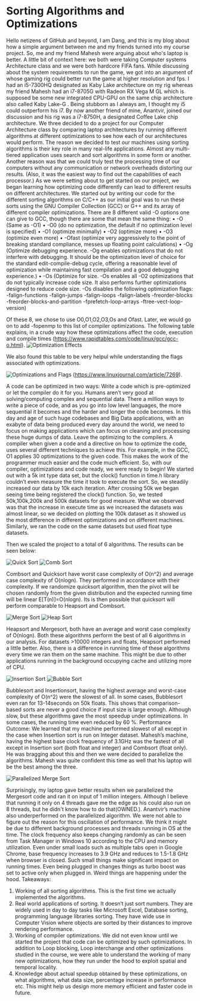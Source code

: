 # Sorting Algorithms and Optimizations

Hello netizens of GitHub and beyond, I am Dang, and this is my blog about how a simple argument between me and my friends turned into my course project. So, me and my friend Mahesh were arguing about who's laptop is better. A little bit of context here: we both were taking Computer systems Architecture class and we were both hardcore FIFA fans. While discussing about the system requirements to run the game, we got into an argument of whose gaming rig could better run the game at higher resolution and fps. 
I had an i5-7300HQ designated as Kaby Lake architecture on my rig whereas my friend Mahesh had an i7-8705G with Radeon RX Vega M GL which is supposed be some new integrated CPU-GPU on the same chip architecture also called Kaby Lake-G . Being stubborn as I always am, I thought my i5 could outperform his i7. By now another friend of mine, Anantvir, joined our discussion and his rig was a i7-8750H, a designated Coffee Lake chip architecture.
We three decided to do a project for our Computer Architecture class by comparing laptop architectures by running different algorithms at different optimizations to see how each of our architectures would perform. The reason we decided to test our machines using sorting algorithms is their key role in many real-life applications. Almost any multi-tiered application uses search and sort algorithms in some form or another. Another reason was that we could truly test the processing time of our computers without any communication or network overheads distorting our results. (Also, it was the easiest way to find out the capabilities of each processor.)
As we were setting about to get started on our project, we began learning how optimizing code differently can lead to different results on different architectures. We started out by writing our code for the different sorting algorithms on C/C++ as our initial goal was to run these sorts using the GNU Compiler Collection (GCC) or G++ and its array of different compiler optimizations. There are 8 different valid -O options one can give to GCC, though there are some that mean the same thing:
•	-O (Same as -O1) 
•	-O0 (do no optimization, the default if no optimization level is specified) 
•	-O1 (optimize minimally) 
•	-O2 (optimize more) 
•	-O3 (optimize even more) 
•	-Ofast (optimize very aggressively to the point of breaking standard compliance, messes up floating point calculations) 
•	-Og (Optimize debugging experience. -Og enables optimizations that do not interfere with debugging. It should be the optimization level of choice for the standard edit-compile-debug cycle, offering a reasonable level of optimization while maintaining fast compilation and a good debugging experience.) 
•	-Os (Optimize for size. -Os enables all -O2 optimizations that do not typically increase code size. It also performs further optimizations designed to reduce code size. -Os disables the following optimization flags: -falign-functions -falign-jumps -falign-loops -falign-labels -freorder-blocks -freorder-blocks-and-partition -fprefetch-loop-arrays -ftree-vect-loop-version)

Of these 8, we chose to use O0,O1,O2,O3,Os and Ofast. Later, we would go on to add -fopenmp to this list of compiler optimizations. The following table explains, in a crude way how these optimizations affect the code, execution and compile times (https://www.rapidtables.com/code/linux/gcc/gcc-o.html).
![Optimization Effects](/images/9.jpg)

We also found this table to be very helpul while understanding the flags associated with optimizations.

![Optimizations and Flags](/images/8.jpg)
(https://www.linuxjournal.com/article/7269).

A code can be optimized in two ways: Write a code which is pre-optimized or let the compiler do it for you. Humans aren’t very good at solving/computing complex and sequential data. There a million ways to write a piece of code, and as you go into low level languages, the more sequential it becomes and the harder and longer the code becomes. In this day and age of such huge codebases and Big Data applications, with an exabyte of data being produced every day around the world, we need to focus on making applications which can focus on cleaning and processing these huge dumps of data. Leave the optimizing to the compilers. A compiler when given a code and a directive on how to optimize the code, uses several different techniques to achieve this. For example, in the GCC, O1 applies 30 optimizations to the given code. This makes the work of the programmer much easier and the code much efficient. 
So, with our compiler, optimizations and code ready, we were ready to begin! We started out with a 5k int type data set, but the clock() function in time.h library couldn’t even measure the time it took to execute the sort. So, we steadily increased our data by 10k each iteration. After crossing 50k we began seeing time being registered the clock() function. So, we tested 50k,100k,200k and 500k datasets for good measure. What we observed was that the increase in execute time as we increased the datasets was almost linear, so we decided on plotting the 100k dataset as it showed us the most difference in different optimizations and on different machines. Similarly, we ran the code on the same datasets but used float type datasets. 

Then we scaled the project to a total of 6 algorithms. The results can be seen below:

![Quick Sort](/images/1.jpg)
![Comb Sort](/images/2.jpg)

 
Combsort and Quicksort have worst case complexity of O(n^2) and average case complexity of O(nlogn). They performed in accordance with their complexity. If we randomize quicksort algorithm, then the pivot will be chosen randomly from the given distribution and the expected running time will be linear E[T(n)]=O(nlogn). Its is then possible that quicksort will perform comparable to Heapsort and Combsort.   

![Merge Sort](/images/3.jpg)
![Heap Sort](/images/4.jpg)

Heapsort and Mergesort, both have an average and worst case complexity of O(nlogn). Both these algorithms perform the best of all 6 algorithms in our analysis. For datasets >10000 integers and floats, Heapsort performed a little better. Also, there is a difference in running time of these algorithms every time we ran them on the same machine. This might be due to other applications running in the background occupying cache and utilizing more of CPU. 

![Insertion Sort](/images/5.jpg)
![Bubble Sort](/images/6.jpg)  
 
Bubblesort and Insertionsort, having the highest average and worst-case complexity of O(n^2) were the slowest of all. In some cases, Bubblesort even ran for 13-14seconds on 50k floats. This shows that comparison-based sorts are never a good choice if input size is large enough. Although slow, but these algorithms gave the most speedup under optimizations. In some cases, the running time even reduced by 60 %.
Performance Outcome:
We learned that my machine performed slowest of all except in the case when Insertion sort is run on Integer dataset. Mahesh’s machine, having the highest base clock frequency of 3.1GHz was the fastest of all except in Insertion sort (both float and integer) and Combsort (float only). 
He was bragging about this and then we were decided to parallelize the algorithms. Mahesh was quite confident this time as well that his laptop will be the best among the three.

![Parallelized Merge Sort](/images/7.jpg)

Surprisingly, my laptop gave better results when we parallelized the Mergesort code and ran it on input of 1 million integers. Although I believe that running it only on 4 threads gave me the edge as his could also run on 8 threads, but he didn't know how to do that(OWNED.).
Anantvir’s machine also underperformed on the parallelized algorithm. We were not able to figure out the reason for this oscillation of performance. We think it might be due to different background processes and threads running in OS at the time. The clock frequency also keeps changing randomly as can be seen from Task Manager in Windows 10 according to the CPU and memory utilization. Even under small loads such as multiple tabs open in Google Chrome, base frequency increases to 3.9 GHz and reduces to 1.5-1.8 GHz when browser is closed. Such small things make significant impact on running times. Even being plugged in changes things as turbo boost was set to active only when plugged in.
Weird things are happening under the hood.
Takeaways:
1)	Working of all sorting algorithms. This is the first time we actually implemented the algorithms.
2)	Real world applications of sorting. It doesn’t just sort numbers. They are widely used in day to day tasks like Microsoft Excel, Database sorting, programming language libraries sorting. They have wide use in Computer Vision where objects are sorted by their distances to improve rendering performance.  
3)	Working of compiler optimizations. We did not even know until we started the project that code can be optimized by such optimizations. In addition to Loop blocking, Loop interchange and other optimizations studied in the course, we were able to understand the working of many new optimizations, how they run under the hood to exploit spatial and temporal locality.
4)	Knowledge about actual speedup obtained by these optimizations, on what algorithms, what data size, percentage increase in performance etc. This might help us design more memory efficient and faster code in future.
